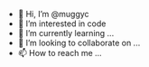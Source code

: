- 👋 Hi, I’m @muggyc
- 👀 I’m interested in code
- 🌱 I’m currently learning ...
- 💞️ I’m looking to collaborate on ...
- 📫 How to reach me ...

<!---
muggyc/muggyc is a ✨ special ✨ repository because its `README.md` (this file) appears on your GitHub profile.
You can click the Preview link to take a look at your changes.
--->
